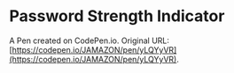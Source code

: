 # Password Strength Indicator

A Pen created on CodePen.io. Original URL: [https://codepen.io/JAMAZON/pen/yLQYyVR](https://codepen.io/JAMAZON/pen/yLQYyVR).

